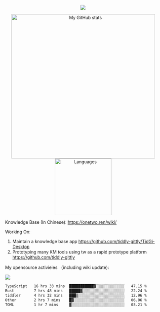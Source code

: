 <a href="https://github.com/linonetwo">
    <p align="center">
        <img src="https://github-profile-trophy.vercel.app/?username=linonetwo&column=7&theme=onedark"/>
    </p>
</a>
<a align="center" href="https://github.com/linonetwo">
  <p align="center">
    <img src="https://github-readme-stats.vercel.app/api?username=linonetwo&show_icons=true&count_private=true" alt="My GitHub stats" width="465"/>
    <img src="https://github-readme-stats.vercel.app/api/top-langs/?username=linonetwo&layout=compact&langs_count=10" alt="Languages" height="183">
  </p>
</a>

Knowledge Base (In Chinese): https://onetwo.ren/wiki/

Working On: 

1. Maintain a knowledge base app https://github.com/tiddly-gittly/TidGi-Desktop
1. Prototyping many KM tools using tw as a rapid prototype platform https://github.com/tiddly-gittly

My opensource activieies （including wiki update):

![](https://visitor-badge.glitch.me/badge?page_id=linonetwo.linonetwo)

<!--START_SECTION:waka-->

```txt
TypeScript   16 hrs 33 mins  ███████████▓░░░░░░░░░░░░░   47.15 %
Rust         7 hrs 48 mins   █████▓░░░░░░░░░░░░░░░░░░░   22.24 %
tiddler      4 hrs 32 mins   ███▒░░░░░░░░░░░░░░░░░░░░░   12.96 %
Other        2 hrs 7 mins    █▓░░░░░░░░░░░░░░░░░░░░░░░   06.06 %
TOML         1 hr 7 mins     ▓░░░░░░░░░░░░░░░░░░░░░░░░   03.21 %
```

<!--END_SECTION:waka-->
